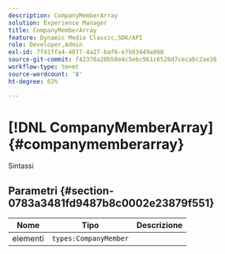 ```yaml
---
description: CompanyMemberArray
solution: Experience Manager
title: CompanyMemberArray
feature: Dynamic Media Classic,SDK/API
role: Developer,Admin
exl-id: 7f41ffa4-4077-4a27-baf6-e7b83449a868
source-git-commit: f42378a20b58e4c5ebc961c6526d7cecabc2ae38
workflow-type: tm+mt
source-wordcount: '8'
ht-degree: 62%

---
```


# [!DNL CompanyMemberArray]{#companymemberarray}

Sintassi

## Parametri {#section-0783a3481fd9487b8c0002e23879f551}

| Nome | Tipo | Descrizione |
|---|---|---|
| elementi | `types:CompanyMember` |  |
